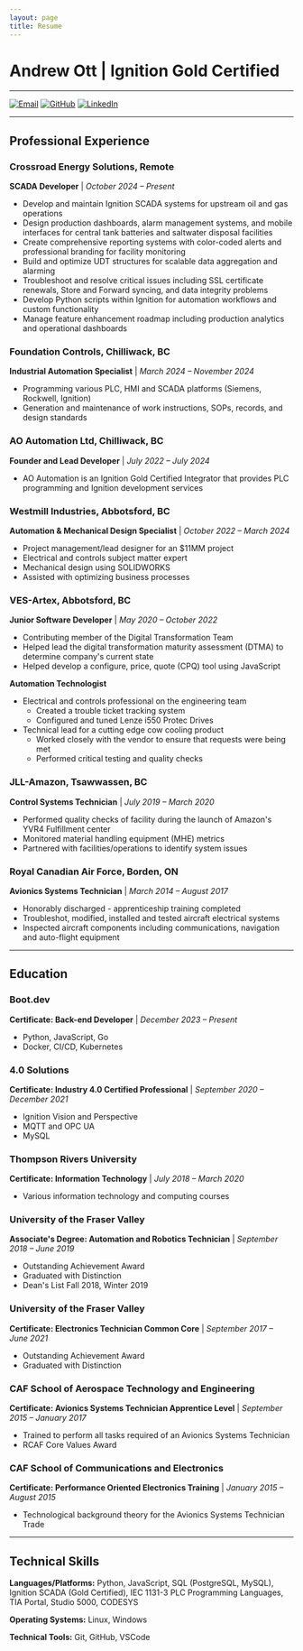```yaml
---
layout: page
title: Resume
---
```


# Andrew Ott | Ignition Gold Certified

---

[![Email](https://img.shields.io/badge/Email-ott.andrew33%40gmail.com-red?style=flat-square&logo=gmail)](mailto:ott.andrew33@gmail.com)  [![GitHub](https://img.shields.io/badge/GitHub-aott33-181717?style=flat-square&logo=github)](https://github.com/aott33)  [![LinkedIn](https://img.shields.io/badge/LinkedIn-andrewott33-0077B5?style=flat-square&logo=linkedin)](https://linkedin.com/in/andrewott33)

---

## Professional Experience

### Crossroad Energy Solutions, Remote
**SCADA Developer** | *October 2024 – Present*

- Develop and maintain Ignition SCADA systems for upstream oil and gas operations
- Design production dashboards, alarm management systems, and mobile interfaces for central tank batteries and saltwater disposal facilities
- Create comprehensive reporting systems with color-coded alerts and professional branding for facility monitoring
- Build and optimize UDT structures for scalable data aggregation and alarming
- Troubleshoot and resolve critical issues including SSL certificate renewals, Store and Forward syncing, and data integrity problems
- Develop Python scripts within Ignition for automation workflows and custom functionality
- Manage feature enhancement roadmap including production analytics and operational dashboards

### Foundation Controls, Chilliwack, BC
**Industrial Automation Specialist** | *March 2024 – November 2024*

- Programming various PLC, HMI and SCADA platforms (Siemens, Rockwell, Ignition)
- Generation and maintenance of work instructions, SOPs, records, and design standards

### AO Automation Ltd, Chilliwack, BC
**Founder and Lead Developer** | *July 2022 – July 2024*

- AO Automation is an Ignition Gold Certified Integrator that provides PLC programming and Ignition development services

### Westmill Industries, Abbotsford, BC
**Automation & Mechanical Design Specialist** | *October 2022 – March 2024*

- Project management/lead designer for an $11MM project
- Electrical and controls subject matter expert
- Mechanical design using SOLIDWORKS
- Assisted with optimizing business processes

### VES-Artex, Abbotsford, BC
**Junior Software Developer** | *May 2020 – October 2022*

- Contributing member of the Digital Transformation Team
- Helped lead the digital transformation maturity assessment (DTMA) to determine company's current state
- Helped develop a configure, price, quote (CPQ) tool using JavaScript

**Automation Technologist**

- Electrical and controls professional on the engineering team
  - Created a trouble ticket tracking system
  - Configured and tuned Lenze i550 Protec Drives
- Technical lead for a cutting edge cow cooling product
  - Worked closely with the vendor to ensure that requests were being met
  - Performed critical testing and quality checks

### JLL-Amazon, Tsawwassen, BC
**Control Systems Technician** | *July 2019 – March 2020*

- Performed quality checks of facility during the launch of Amazon's YVR4 Fulfillment center
- Monitored material handling equipment (MHE) metrics
- Partnered with facilities/operations to identify system issues

### Royal Canadian Air Force, Borden, ON
**Avionics Systems Technician** | *March 2014 – August 2017*

- Honorably discharged - apprenticeship training completed
- Troubleshot, modified, installed and tested aircraft electrical systems
- Inspected aircraft components including communications, navigation and auto-flight equipment

---

## Education

### Boot.dev
**Certificate: Back-end Developer** | *December 2023 – Present*

- Python, JavaScript, Go
- Docker, CI/CD, Kubernetes

### 4.0 Solutions
**Certificate: Industry 4.0 Certified Professional** | *September 2020 – December 2021*

- Ignition Vision and Perspective
- MQTT and OPC UA
- MySQL

### Thompson Rivers University
**Certificate: Information Technology** | *July 2018 – March 2020*

- Various information technology and computing courses

### University of the Fraser Valley
**Associate's Degree: Automation and Robotics Technician** | *September 2018 – June 2019*

- Outstanding Achievement Award
- Graduated with Distinction
- Dean's List Fall 2018, Winter 2019

### University of the Fraser Valley
**Certificate: Electronics Technician Common Core** | *September 2017 – June 2021*

- Outstanding Achievement Award
- Graduated with Distinction

### CAF School of Aerospace Technology and Engineering
**Certificate: Avionics Systems Technician Apprentice Level** | *September 2015 – January 2017*

- Trained to perform all tasks required of an Avionics Systems Technician
- RCAF Core Values Award

### CAF School of Communications and Electronics
**Certificate: Performance Oriented Electronics Training** | *January 2015 – August 2015*

- Technological background theory for the Avionics Systems Technician Trade

---

## Technical Skills

**Languages/Platforms:** Python, JavaScript, SQL (PostgreSQL, MySQL), Ignition SCADA (Gold Certified), IEC 1131-3 PLC Programming Languages, TIA Portal, Studio 5000, CODESYS

**Operating Systems:** Linux, Windows

**Technical Tools:** Git, GitHub, VSCode
